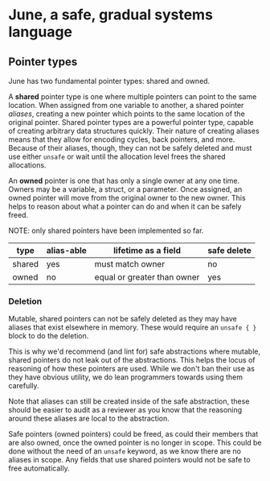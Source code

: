 # June, a safe, gradual systems language

## Pointer types

June has two fundamental pointer types: shared and owned.

A **shared** pointer type is one where multiple pointers can point to the same location. When assigned from one variable to another, a shared pointer *aliases*, creating a new pointer which points to the same location of the original pointer. Shared pointer types are a powerful pointer type, capable of creating arbitrary data structures quickly. Their nature of creating aliases means that they allow for encoding cycles, back pointers, and more. Because of their aliases, though, they can not be safely deleted and must use either `unsafe` or wait until the allocation level frees the shared allocations.

An **owned** pointer is one that has only a single owner at any one time. Owners may be a variable, a struct, or a parameter. Once assigned, an owned pointer will move from the original owner to the new owner. This helps to reason about what a pointer can do and when it can be safely freed.

NOTE: only shared pointers have been implemented so far.

|type|alias-able|lifetime as a field|safe delete|
|--|--|--|--|
|shared|yes|must match owner|no|
|owned|no|equal or greater than owner|yes|

### Deletion

Mutable, shared pointers can not be safely deleted as they may have aliases that exist elsewhere in memory. These would require an `unsafe { }` block to do the deletion.

This is why we'd recommend (and lint for) safe abstractions where mutable, shared pointers do not leak out of the abstractions. This helps the locus of reasoning of how these pointers are used. While we don't ban their use as they have obvious utility, we do lean programmers towards using them carefully.

Note that aliases can still be created inside of the safe abstraction, these should be easier to audit as a reviewer as you know that the reasoning around these aliases are local to the abstraction.

Safe pointers (owned pointers) could be freed, as could their members that are also owned, once the owned pointer is no longer in scope. This could be done without the need of an `unsafe` keyword, as we know there are no aliases in scope. Any fields that use shared pointers would not be safe to free automatically.
